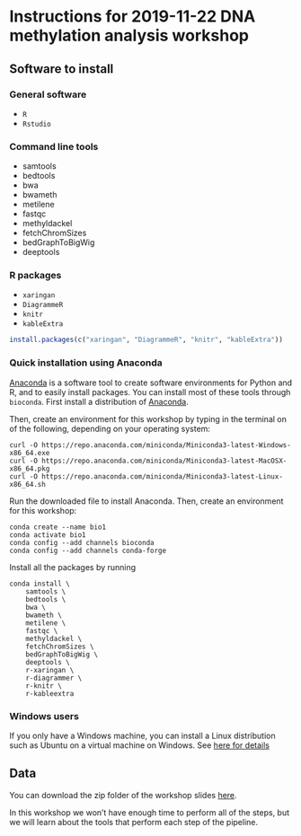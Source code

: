 ---
---
# Instructions for 2019-11-22 DNA methylation analysis workshop

## Software to install

### General software

* `R`
* `Rstudio`

### Command line tools

* samtools
* bedtools
* bwa
* bwameth
* metilene
* fastqc
* methyldackel
* fetchChromSizes
* bedGraphToBigWig
* deeptools

### R packages

* `xaringan`
* `DiagrammeR`
* `knitr`
* `kableExtra`

```R
install.packages(c("xaringan", "DiagrammeR", "knitr", "kableExtra"))
```

### Quick installation using Anaconda

[Anaconda](https://docs.anaconda.com/anaconda/install/) is a software tool to create software environments for Python and R, and to easily install packages.
You can install most of these tools through `bioconda`.
First install a distribution of [Anaconda](https://docs.anaconda.com/anaconda/install/).

Then, create an environment for this workshop by typing in the terminal on of the following, depending on your operating system:

```shell
curl -O https://repo.anaconda.com/miniconda/Miniconda3-latest-Windows-x86_64.exe
curl -O https://repo.anaconda.com/miniconda/Miniconda3-latest-MacOSX-x86_64.pkg
curl -O https://repo.anaconda.com/miniconda/Miniconda3-latest-Linux-x86_64.sh
```

Run the downloaded file to install Anaconda.
Then, create an environment for this workshop:

```shell
conda create --name bio1
conda activate bio1
conda config --add channels bioconda
conda config --add channels conda-forge
```

Install all the packages by running

```shell
conda install \
    samtools \
    bedtools \
    bwa \
    bwameth \
    metilene \
    fastqc \
    methyldackel \
    fetchChromSizes \
    bedGraphToBigWig \
    deeptools \
    r-xaringan \
    r-diagrammer \
    r-knitr \
    r-kableextra
```

### Windows users

If you only have a Windows machine, you can install a Linux distribution such as Ubuntu on a virtual machine on Windows.
See [here for details](https://www.quora.com/How-do-I-install-Ubuntu-using-VMware-on-Windows-10)

## Data

You can download the zip folder of the workshop slides [here](https://drive.google.com/open?id=1NTfysa8eZ3YE_3kidPvVX2KhxDDIh44c).

In this workshop we won’t have enough time to perform all of the steps, but we will learn about the tools that perform each step of the pipeline.
